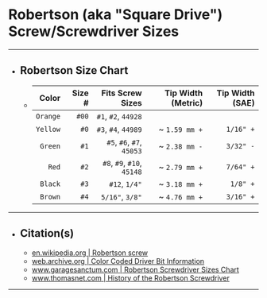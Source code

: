 <!-- https://github.com/mcavallo-git/Coding/blob/main/hardware/screws-screwdrivers/robertson-square-drive_screw-dimensions-sizes.md -->

# Robertson (aka "Square Drive") Screw/Screwdriver Sizes

***

- ## Robertson Size Chart
  - |    Color | Size # |           Fits Screw Sizes | Tip Width (Metric) | Tip Width (SAE) |
    | -------: | -----: | -------------------------: | -----------------: | --------------: |
    | `Orange` |  `#00` |        `#1`, `#2`, `44928` |                    |                 |
    | `Yellow` |   `#0` |        `#3`, `#4`, `44989` |      ~ `1.59 mm +` |       `1/16" +` |
    |  `Green` |   `#1` |  `#5`, `#6`, `#7`, `45053` |      ~ `2.38 mm -` |       `3/32" -` |
    |    `Red` |   `#2` | `#8`, `#9`, `#10`, `45148` |      ~ `2.79 mm +` |       `7/64" +` |
    |  `Black` |   `#3` |              `#12`, `1/4"` |      ~ `3.18 mm +` |        `1/8" +` |
    |  `Brown` |   `#4` |            `5/16"`, `3/8"` |      ~ `4.76 mm +` |       `3/16" +` |

***

- ## Citation(s)
  - [en.wikipedia.org | Robertson screw](https://en.wikipedia.org/wiki/Robertson_screw)
  - [web.archive.org | Color Coded Driver Bit Information](https://web.archive.org/web/20081122103624/http://www.mcfeelys.com/tech/dbs.aspx)
  - [www.garagesanctum.com | Robertson Screwdriver Sizes Chart](https://www.garagesanctum.com/size-chart/screwdriver-sizes-chart/#ftoc-heading-3)
  - [www.thomasnet.com | History of the Robertson Screwdriver](https://www.thomasnet.com/articles/hardware/robertson-screwdriver-history)

***

